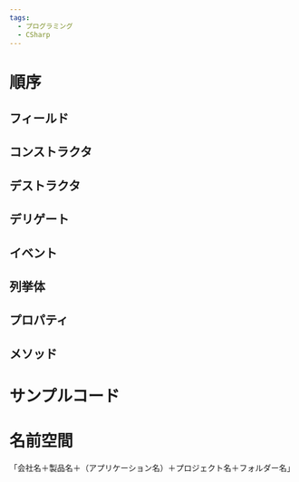 ```yaml
---
tags:
  - プログラミング
  - CSharp
---
```

# 順序

## フィールド

## コンストラクタ

## デストラクタ

## デリゲート

## イベント

## 列挙体

## プロパティ

## メソッド

# サンプルコード



# 名前空間

「会社名＋製品名＋（アプリケーション名）＋プロジェクト名＋フォルダー名」